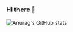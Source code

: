 ### Hi there 👋

![Anurag's GitHub stats](https://github-readme-stats.vercel.app/api?username=MEDU5AS&theme=dark)

<!--
**MEDU5AS/MEDU5AS** is a ✨ _special_ ✨ repository because its `README.md` (this file) appears on your GitHub profile.

Here are some ideas to get you started:


